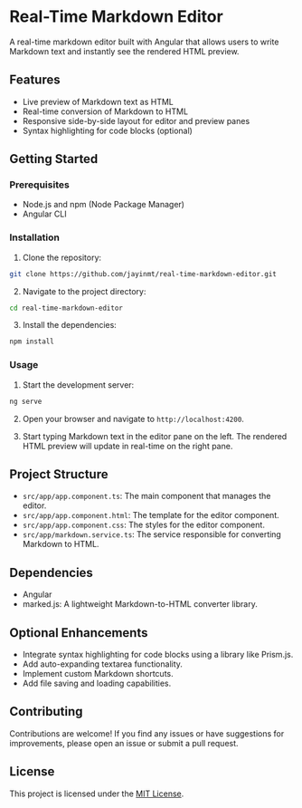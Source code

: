 # Real-Time Markdown Editor

A real-time markdown editor built with Angular that allows users to write Markdown text and instantly see the rendered HTML preview.

## Features

- Live preview of Markdown text as HTML
- Real-time conversion of Markdown to HTML
- Responsive side-by-side layout for editor and preview panes
- Syntax highlighting for code blocks (optional)

## Getting Started

### Prerequisites

- Node.js and npm (Node Package Manager)
- Angular CLI

### Installation

1. Clone the repository:

```bash
git clone https://github.com/jayinmt/real-time-markdown-editor.git
```

2. Navigate to the project directory:

```bash
cd real-time-markdown-editor
```

3. Install the dependencies:

```bash
npm install
```

### Usage

1. Start the development server:

```bash
ng serve
```

2. Open your browser and navigate to `http://localhost:4200`.

3. Start typing Markdown text in the editor pane on the left. The rendered HTML preview will update in real-time on the right pane.

## Project Structure

- `src/app/app.component.ts`: The main component that manages the editor.
- `src/app/app.component.html`: The template for the editor component.
- `src/app/app.component.css`: The styles for the editor component.
- `src/app/markdown.service.ts`: The service responsible for converting Markdown to HTML.

## Dependencies

- Angular
- marked.js: A lightweight Markdown-to-HTML converter library.

## Optional Enhancements

- Integrate syntax highlighting for code blocks using a library like Prism.js.
- Add auto-expanding textarea functionality.
- Implement custom Markdown shortcuts.
- Add file saving and loading capabilities.

## Contributing

Contributions are welcome! If you find any issues or have suggestions for improvements, please open an issue or submit a pull request.

## License

This project is licensed under the [MIT License](LICENSE).
